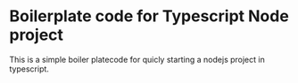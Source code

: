 # Boilerplate code for Typescript Node project

This is a simple boiler platecode for quicly starting a nodejs project in typescript.

